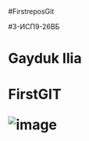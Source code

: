 #FirstreposGit

#3-ИСП9-26ВБ

<h1>Gayduk Ilia<h1>

FirstGIT

![image](https://github.com/ZloStasik/Firstrepository/assets/144208705/252aa197-78aa-412a-9541-1bcb4c53ebdf)
